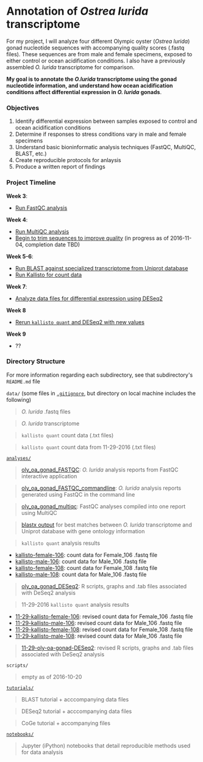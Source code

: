 # Annotation of *Ostrea lurida* transcriptome

For my project, I will analyze four different Olympic oyster (*Ostrea lurida*) gonad nucleotide sequences with accompanying quality scores (.fastq files). These sequences are from male and female specimens, exposed to either control or ocean acidification conditions. I also have a previously assembled *O. lurida* transcriptome for comparison.

**My goal is to annotate the *O.lurida* transcriptome using the gonad nucleotide information, and understand how ocean acidification conditions affect differential expression in *O. lurida* gonads**.

### Objectives

1. Identify differential expression between samples exposed to control and ocean acidification conditions
2. Determine if responses to stress conditions vary in male and female specimens
3. Understand basic bioninformatic analysis techniques (FastQC, MultiQC, BLAST, etc.)
4. Create reproducible protocols for anlaysis
5. Produce a written report of findings

### Project Timeline

**Week 3**: 
- [Run FastQC analysis](https://github.com/yaaminiv/yaaminiv-fish546-2016/blob/master/notebooks/2016-10-19-oly-gonad-OA-part-1-FASTQC-results.ipynb)

**Week 4**: 
- [Run MultiQC analysis](https://github.com/yaaminiv/yaaminiv-fish546-2016/blob/master/notebooks/2016-10-13-oly-gonad-OA-part-1.ipynb)
- [Begin to trim sequences to improve quality](https://github.com/yaaminiv/yaaminiv-fish546-2016/blob/master/notebooks/2016-10-13-oly-gonad-OA-part-1.ipynb) (in progress as of 2016-11-04, completion date TBD)

**Week 5-6**: 
- [Run BLAST against specialized transcriptome from Uniprot database](https://github.com/yaaminiv/yaaminiv-fish546-2016/blob/master/notebooks/2016-10-28-oly-gonad-OA-part-2-BLAST.ipynb)
- [Run Kallisto for count data](https://github.com/yaaminiv/yaaminiv-fish546-2016/blob/master/notebooks/2016-11-04-oly-gonad-OA-part3-kallisto.ipynb)

**Week 7**:
- [Analyze data files for differential expression using DESeq2](https://github.com/yaaminiv/yaaminiv-fish546-2016/blob/master/notebooks/2016-11-11-oly-gonad-OA-part4-differential-expression.ipynb)

**Week 8**
- [Rerun `kallisto quant` and DESeq2 with new values](https://github.com/yaaminiv/yaaminiv-fish546-2016/blob/master/notebooks/2016-11-29-oly-gonad-OA-part5-rerun-kallisto-and-DESeq2.ipynb)

**Week 9**
- ??

### Directory Structure
For more information regarding each subdirectory, see that subdirectory's `README.md` file

`data/` (some files in [`.gitignore`](https://github.com/yaaminiv/yaaminiv-fish546-2016/blob/master/.gitignore), but directory on local machine includes the following)
> *O. lurida* .fastq files

> *O. lurida* transcriptome

> `kallisto quant` count data (.txt files)

> `kallisto quant` count data from 11-29-2016 (.txt files)

[`analyses/`](https://github.com/yaaminiv/yaaminiv-fish546-2016/tree/master/analyses)
> [oly_oa_gonad_FASTQC](https://github.com/yaaminiv/yaaminiv-fish546-2016/tree/master/analyses/oly_oa_gonad_FASTQC): *O. lurida* analysis reports from FastQC interactive application

> [oly_oa_gonad_FASTQC_commandline](https://github.com/yaaminiv/yaaminiv-fish546-2016/tree/master/analyses/oly_oa_gonad_FastQC_commandline): *O. lurida* analysis reports generated using FastQC in the command line

> [oly_oa_gonad_multiqc](https://github.com/yaaminiv/yaaminiv-fish546-2016/tree/master/analyses/oly_oa_gonad_MultiQC): FastQC analyses compiled into one report using MultiQC

> [blastx output](https://raw.githubusercontent.com/yaaminiv/yaaminiv-fish546-2016/master/analyses/blastx-11-14-best-matches) for best matches between *O. lurida* transcriptome and Uniprot database with gene ontology information

> `kallisto quant` analysis results
  - [kallisto-female-106](https://github.com/yaaminiv/yaaminiv-fish546-2016/tree/master/analyses/kallisto-female-106): count data for Female_106 .fastq file
  - [kallisto-male-106](https://github.com/yaaminiv/yaaminiv-fish546-2016/tree/master/analyses/kallisto-male-106): count data for Male_106 .fastq file
  - [kallisto-female-108](https://github.com/yaaminiv/yaaminiv-fish546-2016/tree/master/analyses/kallisto-female-108): count data for Female_108 .fastq file
  - [kallisto-male-108](https://github.com/yaaminiv/yaaminiv-fish546-2016/tree/master/analyses/kallisto-male-108): count data for Male_106 .fastq file
  
> [oly_oa_gonad_DESeq2](https://github.com/yaaminiv/yaaminiv-fish546-2016/tree/master/analyses/oly_oa_gonad_DESeq2): R scripts, graphs and .tab files associated with DeSeq2 analysis

> 11-29-2016 `kallisto quant` analysis results
  - [11-29-kallisto-female-106](https://github.com/yaaminiv/yaaminiv-fish546-2016/tree/master/analyses/11-29-kallisto-female-106): revised count data for Female_106 .fastq file
  - [11-29-kallisto-male-106](https://github.com/yaaminiv/yaaminiv-fish546-2016/tree/master/analyses/11-29-kallisto-male-106): revised count data for Male_106 .fastq file
  - [11-29-kallisto-female-108](https://github.com/yaaminiv/yaaminiv-fish546-2016/tree/master/analyses/11-29-kallisto-female-108): revised count data for Female_108 .fastq file
  - [11-29-kallisto-male-108](https://github.com/yaaminiv/yaaminiv-fish546-2016/tree/master/analyses/11-29-kallisto-male-108): revised count data for Male_106 .fastq file
  
> [11-29-oly-oa-gonad-DESeq2](https://github.com/yaaminiv/yaaminiv-fish546-2016/tree/master/analyses/11-29-oly-oa-gonad-DESeq2): revised R scripts, graphs and .tab files associated with DeSeq2 analysis

`scripts/`
> empty as of 2016-10-20

[`tutorials/`](https://github.com/yaaminiv/yaaminiv-fish546-2016/tree/master/tutorials)
> BLAST tutorial + acccompanying data files

> DESeq2 tutorial + acccompanying data files

> CoGe tutorial + accompanying files

[`notebooks/`](https://github.com/yaaminiv/yaaminiv-fish546-2016/tree/master/notebooks)
> Jupyter (iPython) notebooks that detail reproducible methods used for data analysis
